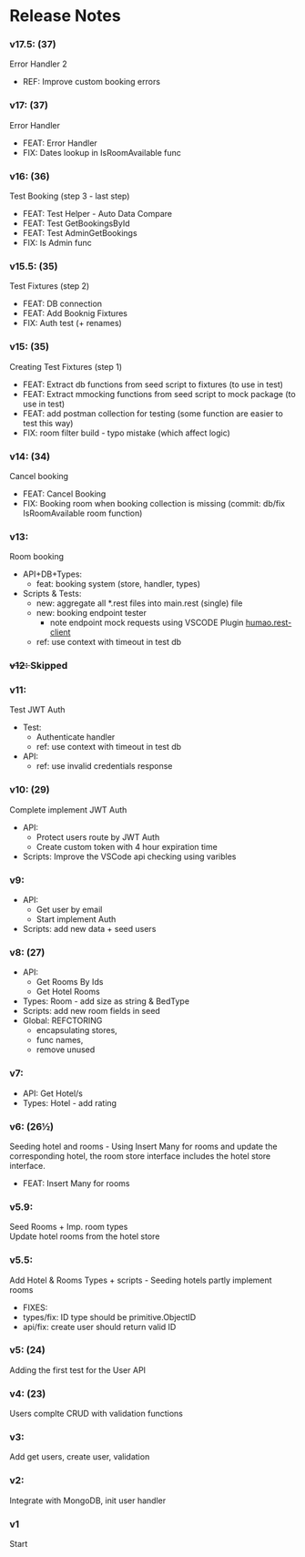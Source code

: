 # Release Notes
### v17.5: (37)
Error Handler 2
- REF: Improve custom booking errors 

### v17: (37)
Error Handler
- FEAT: Error Handler 
- FIX: Dates lookup in IsRoomAvailable func


### v16: (36)
Test Booking (step 3 - last step)
- FEAT: Test Helper -  Auto Data Compare 
- FEAT: Test GetBookingsById
- FEAT: Test AdminGetBookings
- FIX: Is Admin func


### v15.5: (35)
Test Fixtures (step 2)
- FEAT: DB connection 
- FEAT: Add Booknig Fixtures
- FIX: Auth test (+ renames)


### v15: (35)
Creating Test Fixtures (step 1)
- FEAT: Extract db functions from seed script to fixtures (to use in test)
- FEAT: Extract mmocking functions from seed script to mock package (to use in test)
- FEAT: add postman collection for testing (some function are easier to test this way)
- FIX: room filter build - typo mistake (which affect logic)


### v14: (34)
Cancel booking
- FEAT: Cancel Booking
- FIX: Booking room when booking collection is missing 
    (commit: db/fix IsRoomAvailable room function)


### v13:
Room booking
- API+DB+Types:
    - feat: booking system (store, handler, types)
- Scripts & Tests:
    - new: aggregate all *.rest files into main.rest (single) file 
    - new: booking endpoint tester
        * note endpoint mock requests using VSCODE Plugin [humao.rest-client](https://marketplace.visualstudio.com/items?itemName=humao.rest-client)
    - ref: use context with timeout in test db

### <strike> v12: </strike>Skipped

### v11:
Test JWT Auth
- Test: 
    - Authenticate handler
    - ref: use context with timeout in test db
- API:
    - ref: use invalid credentials response 

### v10: (29)
Complete implement JWT Auth
- API: 
    - Protect users route by JWT Auth
    - Create custom token with 4 hour expiration time 
- Scripts: Improve the VSCode api checking using varibles
    
### v9:
- API: 
    - Get user by email
    - Start implement Auth    
- Scripts: add new data + seed users
    

### v8: (27)
- API: 
    - Get Rooms By Ids
    - Get Hotel Rooms
- Types: Room - add size as string & BedType
- Scripts: add new room fields in seed 
- Global: REFCTORING 
    - encapsulating stores, 
    - func names,
    - remove unused

### v7:
- API: Get Hotel/s
- Types: Hotel - add rating

### v6: (26½)
Seeding hotel and rooms - 
Using Insert Many for rooms and update the corresponding hotel,
the room store interface includes the hotel store interface.

- FEAT: Insert Many for rooms

### v5.9:
Seed Rooms + Imp. room types  
Update hotel rooms from the hotel store
 
### v5.5:
Add Hotel & Rooms Types + scripts - Seeding hotels
partly implement rooms
- FIXES:
 - types/fix: ID type should be primitive.ObjectID
 - api/fix: create user should return valid ID 

### v5: (24)
Adding the first test for the User API

### v4: (23)
Users complte CRUD with validation functions

### v3:
Add get users, create user, validation

### v2: 
Integrate with MongoDB, init user handler

### v1
Start